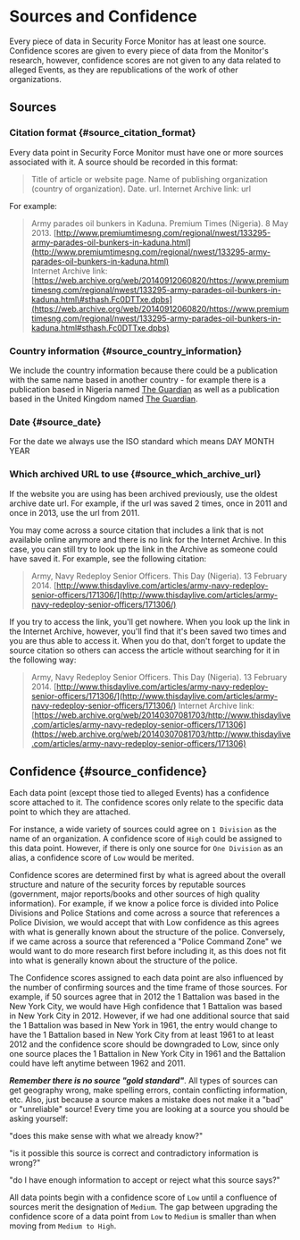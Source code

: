 # Sources and Confidence

Every piece of data in Security Force Monitor has at least one source. Confidence scores are given to every piece of data from the Monitor's research, however, confidence scores are not given to any data related to alleged Events, as they are republications of the work of other organizations.

## Sources

### Citation format {#source_citation_format}

Every data point in Security Force Monitor must have one or more sources associated with it. A source should be recorded in this format:

> Title of article or website page. Name of publishing organization \(country of organization\). Date. url. Internet Archive link: url

For example:

> Army parades oil bunkers in Kaduna. Premium Times \(Nigeria\). 8 May 2013. [http://www.premiumtimesng.com/regional/nwest/133295-army-parades-oil-bunkers-in-kaduna.html](http://www.premiumtimesng.com/regional/nwest/133295-army-parades-oil-bunkers-in-kaduna.html)  
> Internet Archive link: [https://web.archive.org/web/20140912060820/https://www.premiumtimesng.com/regional/nwest/133295-army-parades-oil-bunkers-in-kaduna.html\#sthash.Fc0DTTxe.dpbs](https://web.archive.org/web/20140912060820/https://www.premiumtimesng.com/regional/nwest/133295-army-parades-oil-bunkers-in-kaduna.html#sthash.Fc0DTTxe.dpbs)

### Country information {#source_country_information}

We include the country information because there could be a publication with the same name based in another country - for example there is a publication based in Nigeria named [The Guardian](https://guardian.ng/) as well as a publication based in the United Kingdom named [The Guardian](https://www.theguardian.com/uk).

### Date {#source_date}

For the date we always use the ISO standard which means DAY MONTH YEAR

### Which archived URL to use {#source_which_archive_url}

If the website you are using has been archived previously, use the oldest archive date url. For example, if the url was saved 2 times, once in 2011 and once in  2013, use the url from 2011.

You may come across a source citation that includes a link that is not available online anymore and there is no link for the Internet Archive. In this case, you can still try to look up the link in the Archive as someone could have saved it. For example, see the following citation:

> Army, Navy Redeploy Senior Officers. This Day \(Nigeria\). 13 February 2014. [http://www.thisdaylive.com/articles/army-navy-redeploy-senior-officers/171306/](http://www.thisdaylive.com/articles/army-navy-redeploy-senior-officers/171306/)

If you try to access the link, you'll get nowhere. When you look up the link in the Internet Archive, however, you'll find that it's been saved two times and you are thus able to access it. When you do that, don't forget to update the source citation so others can access the article without searching for it in the following way:

> Army, Navy Redeploy Senior Officers. This Day \(Nigeria\). 13 February 2014. [http://www.thisdaylive.com/articles/army-navy-redeploy-senior-officers/171306/](http://www.thisdaylive.com/articles/army-navy-redeploy-senior-officers/171306/) Internet Archive link: [https://web.archive.org/web/20140307081703/http://www.thisdaylive.com/articles/army-navy-redeploy-senior-officers/171306](https://web.archive.org/web/20140307081703/http://www.thisdaylive.com/articles/army-navy-redeploy-senior-officers/171306)



## Confidence {#source_confidence}

Each data point \(except those tied to alleged Events\) has a confidence score attached to it. The confidence scores only relate to the specific data point to which they are attached.

For instance, a wide variety of sources could agree on `1 Division` as the name of an organization. A confidence score of `High` could be assigned to this data point. However, if there is only one source for `One Division` as an alias, a confidence score of `Low` would be merited.

Confidence scores are determined first by what is agreed about the overall structure and nature of the security forces by reputable sources \(government, major reports/books and other sources of high quality information\). For example, if we know a police force is divided into Police Divisions and Police Stations and come across a source that references a Police Division, we would accept that with Low confidence as this agrees with what is generally known about the structure of the police. Conversely, if we came across a source that referenced a "Police Command Zone" we would want to do more research first before including it, as this does not fit into what is generally known about the structure of the police.

The Confidence scores assigned to each data point are also influenced by the number of confirming sources and the time frame of those sources. For example, if 50 sources agree that in 2012 the 1 Battalion was based in the New York City, we would have High confidence that 1 Battalion was based in New York City in 2012. However, if we had one additional source that said the 1 Battalion was based in New York in 1961, the entry would change to have the 1 Battalion based in New York City from at least 1961 to at least 2012 and the confidence score should be downgraded to Low, since only one source places the 1 Battalion in New York City in 1961 and the Battalion could have left anytime between 1962 and 2011.

_**Remember there is no source "gold standard"**_. All types of sources can get geography wrong, make spelling errors, contain conflicting information, etc. Also, just because a source makes a mistake does not make it a "bad" or "unreliable" source! Every time you are looking at a source you should be asking yourself:

"does this make sense with what we already know?"

"is it possible this source is correct and contradictory information is wrong?"

"do I have enough information to accept or reject what this source says?"

All data points begin with a confidence score of `Low` until a confluence of sources merit the designation of `Medium`. The gap between upgrading the confidence score of a data point from `Low` to `Medium` is smaller than  when moving from `Medium to High`.

